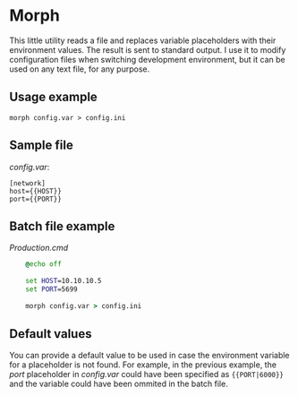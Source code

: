 # Morph

This little utility reads a file and replaces variable placeholders
with their environment values. The result is sent to standard output.
I use it to modify configuration files when switching development
environment, but it can be used on any text file, for any purpose.

## Usage example

    morph config.var > config.ini

## Sample file 

*config.var*:

    [network]
    host={{HOST}}
    port={{PORT}}

## Batch file example

*Production.cmd*

```bat
    @echo off
    
    set HOST=10.10.10.5
    set PORT=5699
    
    morph config.var > config.ini
```

## Default values

You can provide a default value to be used in case the environment
variable for a placeholder is not found. For example, in the previous
example, the *port* placeholder in *config.var* could have been
specified as `{{PORT|6000}}` and the variable could have been ommited 
in the batch file.
